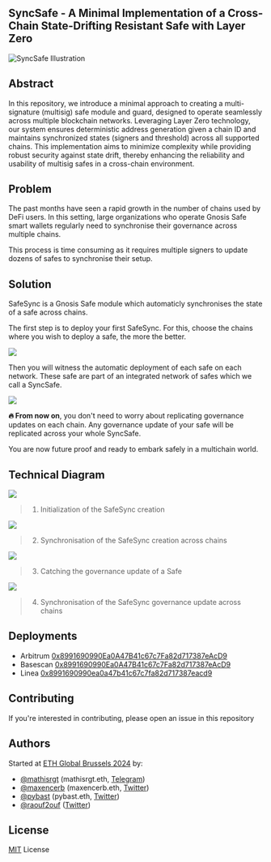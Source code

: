 ## SyncSafe - A Minimal Implementation of a Cross-Chain State-Drifting Resistant Safe with Layer Zero

![SyncSafe Illustration](./images/safesync_1.png)

## Abstract

In this repository, we introduce a minimal approach to creating a multi-signature (multisig) safe module and guard, designed to operate seamlessly across multiple blockchain networks. Leveraging Layer Zero technology, our system ensures deterministic address generation given a chain ID and maintains synchronized states (signers and threshold) across all supported chains. This implementation aims to minimize complexity while providing robust security against state drift, thereby enhancing the reliability and usability of multisig safes in a cross-chain environment.

## Problem

The past months have seen a rapid growth in the number of chains used by DeFi users. In this setting, large organizations who operate Gnosis Safe smart wallets regularly need to synchronise their governance across multiple chains.

This process is time consuming as it requires multiple signers to update dozens of safes to synchronise their setup.

## Solution

SafeSync is a Gnosis Safe module which automaticly synchronises the state of a safe across chains.

The first step is to deploy your first SafeSync. For this, choose the chains where you wish to deploy a safe, the more the better.

![](./images/safesync_3.png)

Then you will witness the automatic deployment of each safe on each network. These safe are part of an integrated network of safes which we call a SyncSafe.

![](./images/safesync_4.png)

**🔥 From now on**, you don't need to worry about replicating governance updates on each chain. Any governance update of your safe will be replicated across your whole SyncSafe.

You are now future proof and ready to embark safely in a multichain world.

## Technical Diagram

![](./images/syncsafe_arch_1.png)

> 1. Initialization of the SafeSync creation

![](./images/syncsafe_arch_2.png)

> 2. Synchronisation of the SafeSync creation across chains

![](./images/syncsafe_arch_3.png)

> 3. Catching the governance update of a Safe

![](./images/syncsafe_arch_4.png)

> 4. Synchronisation of the SafeSync governance update across chains

## Deployments

- Arbitrum [0x8991690990Ea0A47B41c67c7Fa82d717387eAcD9](https://arbiscan.io/address/0x8991690990Ea0A47B41c67c7Fa82d717387eAcD9)
- Basescan [0x8991690990Ea0A47B41c67c7Fa82d717387eAcD9](https://basescan.org/address/0x8991690990Ea0A47B41c67c7Fa82d717387eAcD9)
- Linea [0x8991690990ea0a47b41c67c7fa82d717387eacd9](https://lineascan.build/address/0x8991690990ea0a47b41c67c7fa82d717387eacd9)

## Contributing

If you're interested in contributing, please open an issue in this repository

## Authors

Started at [ETH Global Brussels 2024](https://ethglobal.com/events/brussels) by:

- [@mathisrgt](https://github.com/mathisrgt) (mathisrgt.eth, [Telegram](https://t.me/mathisrgt))
- [@maxencerb](https://github.com/maxencerb) (maxencerb.eth, [Twitter](https://x.com/_maxencerb))
- [@pybast](https://github.com/Pybast) (pybast.eth, [Twitter](https://x.com/pybasteth))
- [@raouf2ouf](https://github.com/raouf2ouf) ([Twitter](https://x.com/raouf2ouf))

## License

[MIT](https://github.com/wevm/viem/blob/main/LICENSE) License

